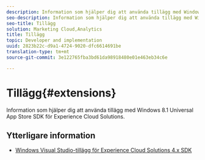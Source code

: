 ```yaml
---
description: Information som hjälper dig att använda tillägg med Windows 8.1 Universal App Store SDK för Experience Cloud Solutions.
seo-description: Information som hjälper dig att använda tillägg med Windows 8.1 Universal App Store SDK för Experience Cloud Solutions.
seo-title: Tillägg
solution: Marketing Cloud,Analytics
title: Tillägg
topic: Developer and implementation
uuid: 2823b22c-d9a1-4724-9020-dfc6614691be
translation-type: tm+mt
source-git-commit: 3e122765fba3bd61da98918480e01e463eb34c6e

---
```



# Tillägg{#extensions}

Information som hjälper dig att använda tillägg med Windows 8.1 Universal App Store SDK för Experience Cloud Solutions.

## Ytterligare information

+ [Windows Visual Studio-tillägg för Experience Cloud Solutions 4.x SDK](/help/windows-appstore/extensions/win-vse-4x.md)
